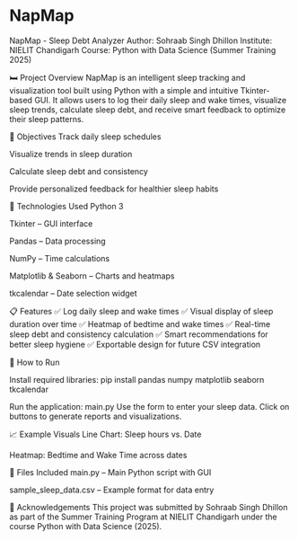 # NapMap
NapMap - Sleep Debt Analyzer
Author: Sohraab Singh Dhillon
Institute: NIELIT Chandigarh
Course: Python with Data Science (Summer Training 2025)

🛏️ Project Overview
NapMap is an intelligent sleep tracking and visualization tool built using Python with a simple and intuitive Tkinter-based GUI. It allows users to log their daily sleep and wake times, visualize sleep trends, calculate sleep debt, and receive smart feedback to optimize their sleep patterns.

🎯 Objectives
Track daily sleep schedules

Visualize trends in sleep duration

Calculate sleep debt and consistency

Provide personalized feedback for healthier sleep habits

🧰 Technologies Used
Python 3

Tkinter – GUI interface

Pandas – Data processing

NumPy – Time calculations

Matplotlib & Seaborn – Charts and heatmaps

tkcalendar – Date selection widget

📋 Features
✅ Log daily sleep and wake times
✅ Visual display of sleep duration over time
✅ Heatmap of bedtime and wake times
✅ Real-time sleep debt and consistency calculation
✅ Smart recommendations for better sleep hygiene
✅ Exportable design for future CSV integration

🚀 How to Run

Install required libraries:
pip install pandas numpy matplotlib seaborn tkcalendar

Run the application:
main.py
Use the form to enter your sleep data. Click on buttons to generate reports and visualizations.

📈 Example Visuals
Line Chart: Sleep hours vs. Date

Heatmap: Bedtime and Wake Time across dates

📂 Files Included
main.py – Main Python script with GUI

sample_sleep_data.csv – Example format for data entry

📜 Acknowledgements
This project was submitted by Sohraab Singh Dhillon as part of the Summer Training Program at NIELIT Chandigarh under the course Python with Data Science (2025).
